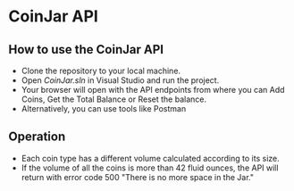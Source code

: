 # CoinJar API

## How to use the CoinJar API
- Clone the repository to your local machine.
- Open *CoinJar.sln* in Visual Studio and run the project.
- Your browser will open with the API endpoints from where you can Add Coins, Get the Total Balance or Reset the balance.  
- Alternatively, you can use tools like Postman

## Operation
- Each coin type has a different volume calculated according to its size.
- If the volume of all the coins is more than 42 fluid ounces, the API will return with error code 500 "There is no more space in the Jar."
